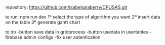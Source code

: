 repository: https://github.com/isabelsalaberry/CPUSAS.git

to run: npm run dev
1º select the type of algorithm you want
2º insert data on the table
3º generate gantt chart



to do
-button save data in gridprocess
-button usedata in usertables
-firebase admin configs
-fix user autentication